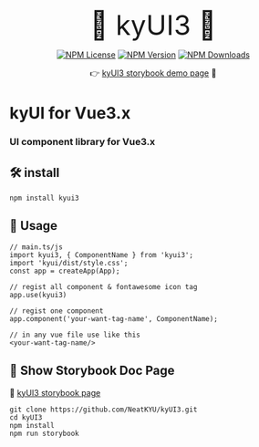 <p align='center'>
    <font size="7">🌠 kyUI3 🌠</font>
</p>
<div align='center'>

[![NPM License](https://img.shields.io/npm/l/all-contributors.svg?style=flat)](https://github.com/NeatKYU/kyUI3/master/LICENSE)  [![NPM Version](https://img.shields.io/npm/v/kyui3.svg?style=flat)](//npmjs.com/package/kyui3)  [![NPM Downloads](https://img.shields.io/npm/dt/kyui3.svg?style=flat)](//npmjs.com/package/kyui3)  

👉 [kyUI3 storybook demo page](https://master--62f34ed2f44bd94b7764438f.chromatic.com) 📘 
</div>

# kyUI for Vue3.x
### UI component library for Vue3.x

## 🛠️ install
```
npm install kyui3
```

## 📖 Usage
```
// main.ts/js
import kyui3, { ComponentName } from 'kyui3';
import 'kyui/dist/style.css';
const app = createApp(App);

// regist all component & fontawesome icon tag
app.use(kyui3)

// regist one component
app.component('your-want-tag-name', ComponentName);
```

```
// in any vue file use like this
<your-want-tag-name/>
```

## 📑 Show Storybook Doc Page
🔗 [kyUI3 storybook page](https://master--62f34ed2f44bd94b7764438f.chromatic.com)
```
git clone https://github.com/NeatKYU/kyUI3.git
cd kyUI3
npm install
npm run storybook
```